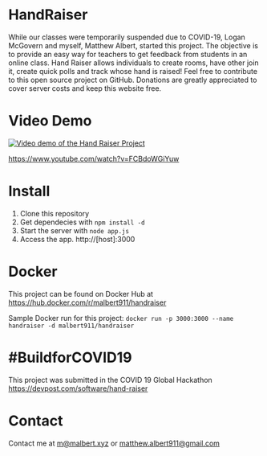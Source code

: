 # HandRaiser
While our classes were temporarily suspended due to COVID-19, Logan McGovern and myself, Matthew Albert, started this project. The objective is to provide an easy way for teachers to get feedback from students in an online class.
Hand Raiser allows individuals to create rooms, have other join it, create quick polls and track whose hand is raised!
Feel free to contribute to this open source project on GitHub.
Donations are greatly appreciated to cover server costs and keep this website free.<br/>

# Video Demo
[![Video demo of the Hand Raiser Project](http://img.youtube.com/vi/FCBdoWGiYuw/0.jpg)](http://www.youtube.com/watch?v=FCBdoWGiYuw "Hand Raiser Demo - Track raised hands and create quick polls for online classes")

https://www.youtube.com/watch?v=FCBdoWGiYuw

# Install
1. Clone this repository
3. Get dependecies with `npm install -d`
4. Start the server with `node app.js`
5. Access the app. http://[host]:3000

# Docker
This project can be found on Docker Hub at https://hub.docker.com/r/malbert911/handraiser

Sample Docker run for this project: `docker run -p 3000:3000 --name handraiser -d malbert911/handraiser`

# #BuildforCOVID19
This project was submitted in the COVID 19 Global Hackathon https://devpost.com/software/hand-raiser

# Contact
Contact me at <a href="mailto:m@malbert.xyz">m@malbert.xyz</a> or <a href="mailto:matthew.albert911@gmail.com">matthew.albert911@gmail.com</a>
